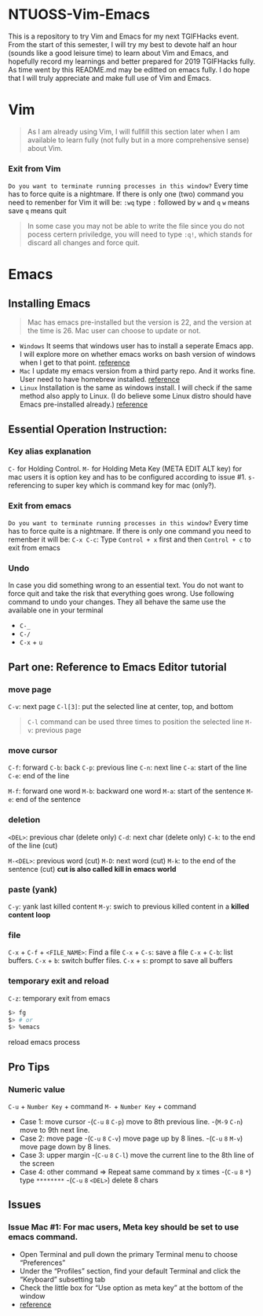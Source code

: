 # NTUOSS-Vim-Emacs
This is a repository to try Vim and Emacs for my next TGIFHacks event.
From the start of this semester, I will try my best to devote half an hour (sounds like a good leisure time) to learn about Vim and Emacs, and hopefully record my learnings and better prepared for 2019 TGIFHacks fully.
As time went by this README.md may be editted on emacs fully. I do hope that I will truly appreciate and make full use of Vim and Emacs. 

# Vim
> As I am already using Vim, I will fullfill this section later when I am available to learn fully (not fully but in a  more comprehensive sense) about Vim.
### Exit from Vim
`Do you want to terminate running processes in this window?`
Every time has to force quite is a nightmare.
If there is only one (two) command you need to remenber for Vim it will be:
`:wq` type `:` followed by `w` and `q`
`w` means save
`q` means quit
> In some case you may not be able to write the file since you do not pocess certern priviledge, you will need to type `:q!`, which stands for discard all changes and force quit.

# Emacs
## Installing Emacs
> Mac has emacs pre-installed but the version is 22, and the version at the time is 26. Mac user can choose to update or not.
* `Windows` It seems that windows user has to install a seperate Emacs app. I will explore more on whether emacs works on bash version of windows when I get to that point. [reference](http://gnu.c3sl.ufpr.br/ftp/emacs/)
* `Mac` I update my emacs version from a third party repo. And it works fine. User need to have homebrew installed. [reference](https://github.com/railwaycat/homebrew-emacsmacport)
* `Linux` Installation is the same as windows install. I will check if the same method also apply to Linux. (I do believe some Linux distro should have Emacs pre-installed already.) [reference](http://gnu.c3sl.ufpr.br/ftp/emacs/)

## Essential Operation Instruction:

### Key alias explanation
`C-` for Holding Control.
`M-` for Holding Meta Key (META EDIT ALT key) for mac users it is option key and has to be configured according to issue #1.
`s-` referencing to super key which is command key for mac (only?).

### Exit from emacs
`Do you want to terminate running processes in this window?`
Every time has to force quite is a nightmare.
If there is only one command you need to remenber it will be:
`C-x C-c`: Type `Control + x` first and then `Control + c` to exit from emacs

### Undo
In case you did something wrong to an essential text. You do not want to force quit and take the risk that everything goes wrong.
Use following command to undo your changes.
They all behave the same use the available one in your terminal
* `C-_`
* `C-/`
* `C-x` + `u`

## Part one: Reference to Emacs Editor tutorial

### move page
`C-v`: next page
`C-l[3]`: put the selected line at center, top, and bottom
> `C-l` command can be used three times to position the selected line
`M-v`: previous page

### move cursor
`C-f`: forward
`C-b`: back
`C-p`: previous line
`C-n`: next line
`C-a`: start of the line
`C-e`: end of the line

`M-f`: forward one word
`M-b`: backward one word
`M-a`: start of the sentence
`M-e`: end of the sentence

### deletion
`<DEL>`: previous char (delete only)
`C-d`: next char (delete only)
`C-k`: to the end of the line (cut)

`M-<DEL>`: previous word (cut)
`M-D`: next word (cut)
`M-k`: to the end of the sentence (cut)
**cut is also called kill in emacs world**

### paste (yank)
`C-y`: yank last killed content
`M-y`: swich to previous killed content in a **killed content loop**

### file
`C-x` + `C-f` + `<FILE_NAME>`: Find a file
`C-x` + `C-s`: save a file
`C-x` + `C-b`: list buffers.
`C-x` + `b`: switch buffer files.
`C-x` + `s`: prompt to save all buffers

### temporary exit and reload
`C-z`: temporary exit from emacs
```bash
$> fg
$> # or 
$> %emacs
```
reload emacs process


## Pro Tips
### Numeric value
`C-u` + `Number Key` + command
`M-` + `Number Key` + command
* Case 1: move cursor
 -(`C-u` `8` `C-p`) move to 8th previous line. <Recommended>
 -(`M-9` `C-n`) move to 9th next line.
* Case 2: move page 
 -(`C-u` `8` `C-v`) move page up by 8 lines.
 -(`C-u` `8` `M-v`) move page down by 8 lines.
* Case 3: upper margin
 -(`C-u` `8` `C-l`) move the current line to the 8th line of the screen
* Case 4: other command => Repeat same command by x times
 -(`C-u` `8` `*`) type `********`
 -(`C-u` `8` `<DEL>`) delete 8 chars
 
  
## Issues

### Issue **Mac** #1: For mac users, Meta key should be set to use emacs command.
* Open Terminal and pull down the primary Terminal menu to choose “Preferences”
* Under the “Profiles” section, find your default Terminal and click the “Keyboard” subsetting tab
* Check the little box for “Use option as meta key” at the bottom of the window
* [reference](http://osxdaily.com/2013/02/01/use-option-as-meta-key-in-mac-os-x-terminal/)

